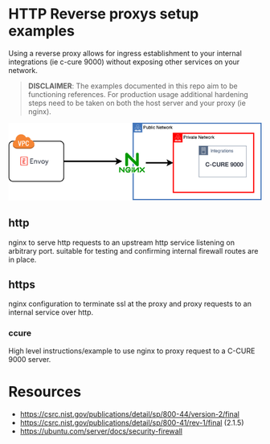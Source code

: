 # HTTP Reverse proxys setup examples

Using a reverse proxy allows for ingress establishment to your internal integrations (ie c-cure 9000)
without exposing other services on your network.

> **DISCLAIMER**: The examples documented in this repo aim to be functioning references. 
For production usage additional hardening steps need to be taken on both the host server and your proxy (ie nginx).

![proxy](misc/proxy.png)


## http

nginx to serve http requests to an upstream http service listening on 
arbitrary port. suitable for testing and confirming internal firewall routes are in place.

## https

nginx configuration to terminate ssl at the proxy and proxy requests to an internal service over http.

### ccure

High level instructions/example to use nginx to proxy request to a C-CURE 9000 server.


# Resources
- https://csrc.nist.gov/publications/detail/sp/800-44/version-2/final
- https://csrc.nist.gov/publications/detail/sp/800-41/rev-1/final (2.1.5)
- https://ubuntu.com/server/docs/security-firewall
